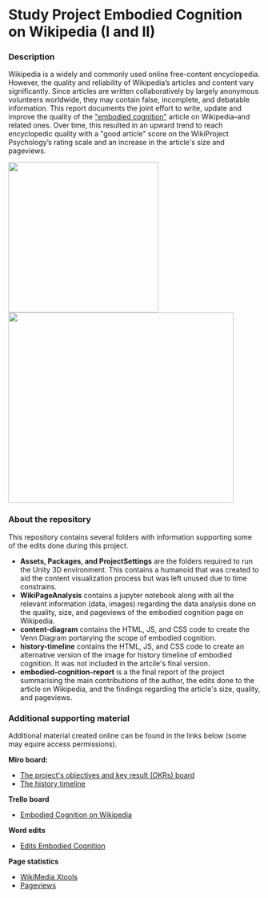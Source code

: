 # Study Project Embodied Cognition on Wikipedia (I and II)
### Description
Wikipedia is a widely and commonly used online free-content encyclopedia.
However, the quality and reliability of Wikipedia’s articles and content vary
significantly. Since articles are written collaboratively by largely anonymous volunteers
worldwide, they may contain false, incomplete, and debatable information. This report
documents the joint effort to write, update and improve the quality of the ["embodied
cognition"](https://en.wikipedia.org/wiki/Embodied_cognition) article on Wikipedia–and related ones. Over time, this resulted in an upward trend to reach encyclopedic quality with a "good article" score on the WikiProject
Psychology’s rating scale and an increase in the article's size and pageviews.



<img src="https://github.com/JohnMadrid/EC_env_images/blob/main/content-diagram/Screenshot%202021-09-29%20at%2022.36.17.png" width='300' height='300'/><img src="https://github.com/JohnMadrid/EC_env_images/blob/main/WikiPageAnalysis/Images/edits_count_and_size.jpeg" width='450' height='380'/> 



### About the repository
This repository contains several folders with information supporting some of the edits done during this project.
- __Assets, Packages, and ProjectSettings__ are the folders required to run the Unity 3D environment. This contains a humanoid that was created to aid the content visualization process but was left unused due to time constrains.
- __WikiPageAnalysis__ contains a jupyter notebook along with all the relevant information (data, images) regarding the data analysis done on the quality, size, and pageviews of the embodied cognition page on Wikipedia.
- __content-diagram__ contains the HTML, JS, and CSS code to create the Venn Diagram portarying the scope of embodied cognition.
- __history-timeline__ contains the HTML, JS, and CSS code to create an alternative version of the image for history timeline of embodied cognition. It was not included in the artcile's final version.
- __embodied-cognition-report__ is a the final report of the project summarising the main contributions of the author, the edits done to the article on Wikipedia, and the findings regarding the article's size, quality, and pageviews.

### Additional supporting material
Additional material created online can be found in the links below (some may equire access permissions).

__Miro board:__
- [The project's objectives and key result (OKRs) board](https://miro.com/app/board/o9J_l-fqCMM=/) 
- [The history timeline](https://miro.com/app/board/o9J_l4LUXvc=/)

__Trello board__ 
- [Embodied Cognition on Wikipedia](https://trello.com/b/dbJszdoV/embodied-cognition-on-wikipedia)

__Word edits__
- [Edits Embodied Cognition](https://docs.google.com/document/d/10Ot9HqaQ9RARD5t-FqBey4mFwYB7QBkWt4vmsYjS_jA/edit#heading=h.7s331uh5dmo)

__Page statistics__
- [WikiMedia Xtools](https://xtools.wmflabs.org/articleinfo/en.wikipedia.org/Embodied_cognition)
- [Pageviews](https://pageviews.wmcloud.org/?project=en.wikipedia.org&platform=all-access&agent=user&redirects=0&start=2020-07&end=2022-06&pages=Embodied_cognition)

